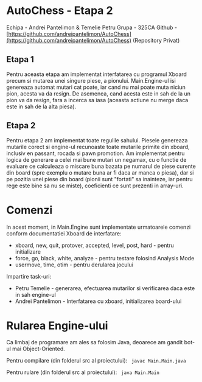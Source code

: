 ﻿
# AutoChess - Etapa 2

Echipa - Andrei Pantelimon & Temelie Petru
Grupa - 325CA
Github - [https://github.com/andreipantelimon/AutoChess](https://github.com/andreipantelimon/AutoChess) (Repository Privat)
## Etapa 1
Pentru aceasta etapa am implementat interfatarea cu programul Xboard precum si mutarea unei singure piese, a pionului. Main.Engine-ul isi genereaza automat mutari cat poate, iar cand nu mai poate muta niciun pion, acesta va da resign. De asemenea, cand acesta este in sah de la un pion va da resign, fara a incerca sa iasa (aceasta actiune nu merge daca este in sah de la alta piesa).

## Etapa 2
Pentru etapa 2 am implementat toate regulile sahului. Piesele genereaza mutarile corect si engine-ul recunoaste toate mutarile primite din xboard, inclusiv en passant, rocada si pawn promotion.
Am implementat pentru logica de generare a celei mai bune mutari un negamax, cu o functie de evaluare ce calculeaza o miscare buna bazata pe numarul de piese curente din board (spre exemplu o mutare buna ar fi daca ar manca o piesa), dar si pe pozitia unei piese din board (pionii sunt "fortati" sa inainteze, iar pentru rege este bine sa nu se miste), coeficienti ce sunt prezenti in array-uri.

# Comenzi

In acest moment, in Main.Engine sunt implementate urmatoarele comenzi conform documentatiei Xboard de interfatare:

 - xboard, new, quit, protover, accepted, level, post, hard - pentru initializare
 - force, go, black, white, analyze - pentru testare folosind Analysis Mode
 - usermove, time, otim - pentru derularea jocului


Impartire task-uri:
- Petru Temelie - generarea, efectuarea mutarilor si verificarea daca este in sah engine-ul
- Andrei Pantelimon - Interfatarea cu xboard, initializarea board-ului

# Rularea Engine-ului

Ca limbaj de programare am ales sa folosim Java, deoarece am gandit bot-ul mai Object-Oriented. 

 Pentru compilare (din folderul src al proiectului):
` javac Main.Main.java`

Pentru rulare (din folderul src al proiectului):
` java Main.Main`

 

<!--stackedit_data:
eyJoaXN0b3J5IjpbNTM4NTQ1OTcyXX0=
-->